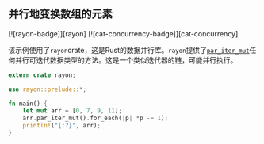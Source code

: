 ## 并行地变换数组的元素

[![rayon-badge]][rayon] [![cat-concurrency-badge]][cat-concurrency]

该示例使用了`rayon`crate，这是Rust的数据并行库。`rayon`提供了[`par_iter_mut`]任何并行可迭代数据类型的方法。这是一个类似迭代器的链，可能并行执行。

```rust
extern crate rayon;

use rayon::prelude::*;

fn main() {
    let mut arr = [0, 7, 9, 11];
    arr.par_iter_mut().for_each(|p| *p -= 1);
    println!("{:?}", arr);
}
```

[`par_iter_mut`]: https://docs.rs/rayon/*/rayon/iter/trait.IntoParallelRefMutIterator.html#tymethod.par_iter_mut
